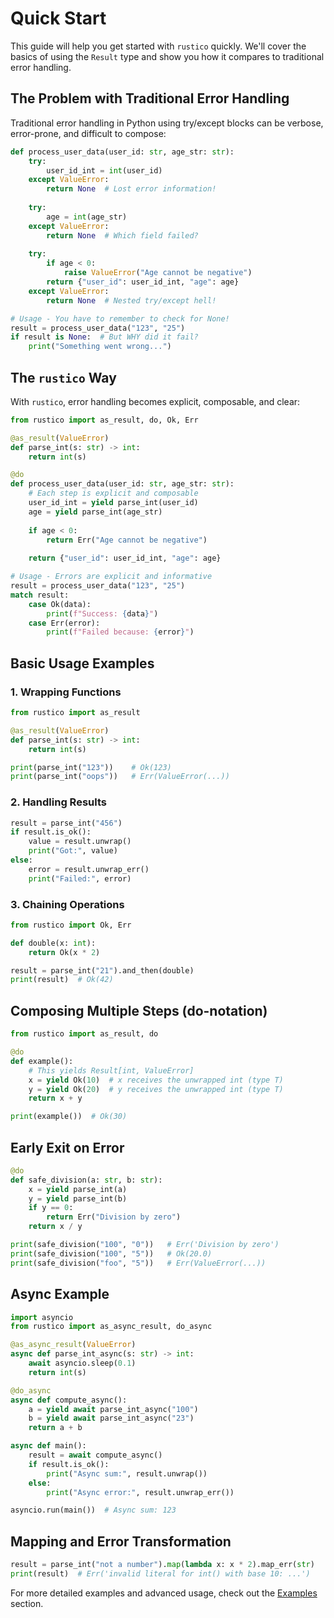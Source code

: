 # Quick Start

This guide will help you get started with `rustico` quickly. We'll cover the basics of using the `Result` type and show you how it compares to traditional error handling.

## The Problem with Traditional Error Handling

Traditional error handling in Python using try/except blocks can be verbose, error-prone, and difficult to compose:

```python
def process_user_data(user_id: str, age_str: str):
    try:
        user_id_int = int(user_id)
    except ValueError:
        return None  # Lost error information!
    
    try:
        age = int(age_str)
    except ValueError:
        return None  # Which field failed?
    
    try:
        if age < 0:
            raise ValueError("Age cannot be negative")
        return {"user_id": user_id_int, "age": age}
    except ValueError:
        return None  # Nested try/except hell!

# Usage - You have to remember to check for None!
result = process_user_data("123", "25")
if result is None:  # But WHY did it fail?
    print("Something went wrong...")
```

## The `rustico` Way

With `rustico`, error handling becomes explicit, composable, and clear:

```python
from rustico import as_result, do, Ok, Err

@as_result(ValueError)
def parse_int(s: str) -> int:
    return int(s)

@do
def process_user_data(user_id: str, age_str: str):
    # Each step is explicit and composable
    user_id_int = yield parse_int(user_id)
    age = yield parse_int(age_str)
    
    if age < 0:
        return Err("Age cannot be negative")
    
    return {"user_id": user_id_int, "age": age}

# Usage - Errors are explicit and informative
result = process_user_data("123", "25")
match result:
    case Ok(data):
        print(f"Success: {data}")
    case Err(error):
        print(f"Failed because: {error}")
```

## Basic Usage Examples

### 1. Wrapping Functions

```python
from rustico import as_result

@as_result(ValueError)
def parse_int(s: str) -> int:
    return int(s)

print(parse_int("123"))    # Ok(123)
print(parse_int("oops"))   # Err(ValueError(...))
```

### 2. Handling Results

```python
result = parse_int("456")
if result.is_ok():
    value = result.unwrap()
    print("Got:", value)
else:
    error = result.unwrap_err()
    print("Failed:", error)
```

### 3. Chaining Operations

```python
from rustico import Ok, Err

def double(x: int):
    return Ok(x * 2)

result = parse_int("21").and_then(double)
print(result)  # Ok(42)
```

## Composing Multiple Steps (do-notation)

```python
from rustico import as_result, do

@do
def example():
    # This yields Result[int, ValueError]
    x = yield Ok(10)  # x receives the unwrapped int (type T)
    y = yield Ok(20)  # y receives the unwrapped int (type T)
    return x + y     

print(example())  # Ok(30)
```

## Early Exit on Error

```python
@do
def safe_division(a: str, b: str):
    x = yield parse_int(a)
    y = yield parse_int(b)
    if y == 0:
        return Err("Division by zero")
    return x / y

print(safe_division("100", "0"))   # Err('Division by zero')
print(safe_division("100", "5"))   # Ok(20.0)
print(safe_division("foo", "5"))   # Err(ValueError(...))
```

## Async Example

```python
import asyncio
from rustico import as_async_result, do_async

@as_async_result(ValueError)
async def parse_int_async(s: str) -> int:
    await asyncio.sleep(0.1)
    return int(s)

@do_async
async def compute_async():
    a = yield await parse_int_async("100")
    b = yield await parse_int_async("23")
    return a + b

async def main():
    result = await compute_async()
    if result.is_ok():
        print("Async sum:", result.unwrap())
    else:
        print("Async error:", result.unwrap_err())

asyncio.run(main())  # Async sum: 123
```

## Mapping and Error Transformation

```python
result = parse_int("not a number").map(lambda x: x * 2).map_err(str)
print(result)  # Err('invalid literal for int() with base 10: ...')
```

For more detailed examples and advanced usage, check out the [Examples](examples.md) section.

